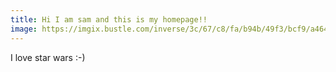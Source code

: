```yaml
---
title: Hi I am sam and this is my homepage!!
image: https://imgix.bustle.com/inverse/3c/67/c8/fa/b94b/49f3/bcf9/a464368a86c2/2136047914453549300901ederyjnjpg.jpeg?w=710&h=426&fit=max&auto=format%2Ccompress
---
```

I love star wars :-)